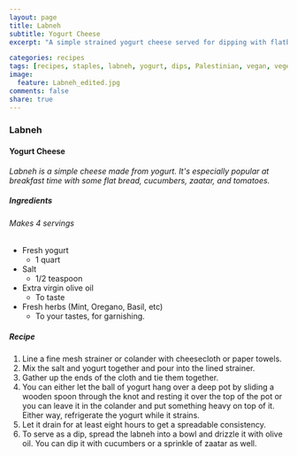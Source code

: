 ```yaml
---
layout: page
title: Labneh
subtitle: Yogurt Cheese
excerpt: "A simple strained yogurt cheese served for dipping with flatbread or vegetables."

categories: recipes
tags: [recipes, staples, labneh, yogurt, dips, Palestinian, vegan, vegetarian]
image:
  feature: Labneh_edited.jpg
comments: false
share: true
---
```

### Labneh
#### Yogurt Cheese

*Labneh is a simple cheese made from yogurt. It's especially popular at breakfast time with some flat bread, cucumbers, zaatar, and tomatoes.*

##### Ingredients
###### Makes 4 servings
* Fresh yogurt
  - 1 quart
* Salt
  - 1/2 teaspoon
* Extra virgin olive oil
  - To taste
* Fresh herbs (Mint, Oregano, Basil, etc)
  - To your tastes, for garnishing.

##### Recipe
1. Line a fine mesh strainer or colander with cheesecloth or paper towels.
2. Mix the salt and yogurt together and pour into the lined strainer.
3. Gather up the ends of the cloth and tie them together.
4. You can either let the ball of yogurt hang over a deep pot by sliding a wooden spoon through the knot and resting it over the top of the pot or you can leave it in the colander and put something heavy on top of it. Either way, refrigerate the yogurt while it strains.
5. Let it drain for at least eight hours to get a spreadable consistency.
6. To serve as a dip, spread the labneh into a bowl and drizzle it with olive oil. You can dip it with cucumbers or a sprinkle of zaatar as well.
